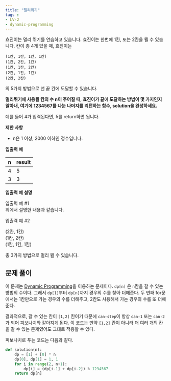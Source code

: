 ```yaml
---
title: "멀리뛰기"
tags : 
- LV-2 
- dynamic-programming 
---
```


효진이는 멀리 뛰기를 연습하고 있습니다. 효진이는 한번에 1칸, 또는 2칸을 뛸 수 있습니다. 칸이 총 4개 있을 때, 효진이는

```
(1칸, 1칸, 1칸, 1칸)  
(1칸, 2칸, 1칸)  
(1칸, 1칸, 2칸)  
(2칸, 1칸, 1칸)  
(2칸, 2칸)  
```

의 5가지 방법으로 맨 끝 칸에 도달할 수 있습니다. 

**멀리뛰기에 사용될 칸의 수 n이 주어질 때, 효진이가 끝에 도달하는 방법이 몇 가지인지 알아내, 여기에 1234567를 나눈 나머지를 리턴하는 함수, solution을 완성하세요.** 

예를 들어 4가 입력된다면, 5를 return하면 됩니다.

**제한 사항**

-   n은 1 이상, 2000 이하인 정수입니다.

**입출력 예**

| n   | result |
| --- | ------ |
| 4   | 5      |
| 3   | 3      |

**입출력 예 설명**

입출력 예 #1  
위에서 설명한 내용과 같습니다.

입출력 예 #2

(2칸, 1칸)  
(1칸, 2칸)  
(1칸, 1칸, 1칸)  

총 3가지 방법으로 멀리 뛸 수 있습니다.

## 문제 풀이

이 문제는 [Dynamic Programming](notes/Dynamic%20Programming.md)을 이용하는 문제이다. `dp[n]` 은 `n`칸을 갈 수 있는 방법의 수이다. 그래서 `dp[1]`부터 `dp[n]`까지 경우의 수를 찾아 더해준다. 두 번째 for문에서는 1칸만으로 가는 경우의 수를 더해주고, 2칸도 사용해서 가는 경우의 수를 또 더해준다. 

결과적으로, 갈 수 있는 칸이 `[1,2]` 칸이기 때문에 `can-step`이 항상 `can-1` 또는 `can-2`가 되어 피보나치와 같아지게 된다. 이 코드는 만약 `[1,2]` 칸이 아니라 더 여러 개의 칸을 갈 수 있는 문제였어도 그대로 적용할 수 있다. 

피보나치로 푸는 코드는 다음과 같다.

```python
def solution(n):
    dp = [1] + [0] * n
    dp[0], dp[1] = 1, 1
    for i in range(2, n+1):
        dp[i] = (dp[i-1] + dp[i-2]) % 1234567
    return dp[n]
```